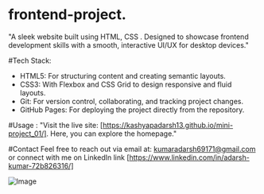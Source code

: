 ﻿# frontend-project.

"A sleek website built using HTML, CSS .
Designed to showcase frontend development skills with a smooth, interactive UI/UX for desktop devices."


#Tech Stack:
  * HTML5: For structuring content and creating semantic layouts.
  * CSS3: With Flexbox and CSS Grid to design responsive and fluid layouts.
  * Git: For version control, collaborating, and tracking project changes.
  * GitHub Pages: For deploying the project directly from the repository.

#Usage :
    "Visit the live site: [https://kashyapadarsh13.github.io/mini-project_01/]. Here, you can explore the homepage."

#Contact
    Feel free to reach out via email at: kumaradarsh69171@gmail.com or connect with me on LinkedIn link [https://www.linkedin.com/in/adarsh-kumar-72b826316/]

![Image](https://github.com/user-attachments/assets/7ffa4de4-8fc6-450a-88f1-84d58dde8370)
